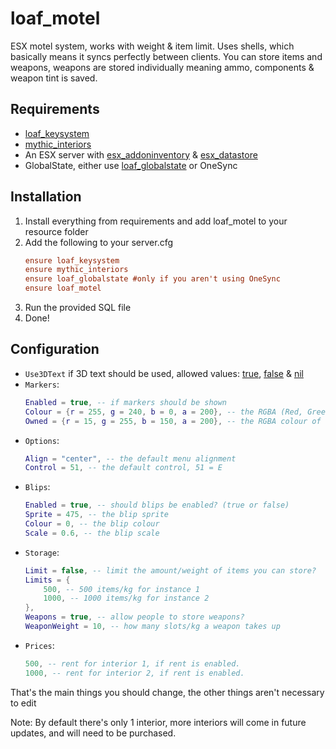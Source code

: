 # loaf_motel
ESX motel system, works with weight &amp; item limit. Uses shells, which basically means it syncs perfectly between clients. You can store items and weapons, weapons are stored individually meaning ammo, components & weapon tint is saved.

## Requirements
* [loaf_keysystem](https://github.com/loaf-scripts/loaf_keysystem)
* [mythic_interiors](https://github.com/JustAnotherModder/mythic_interiors)
* An ESX server with [esx_addoninventory](https://github.com/esx-framework/esx_addoninventory) & [esx_datastore](https://github.com/esx-framework/esx_datastore)
* GlobalState, either use [loaf_globalstate](https://github.com/loaf-scripts/loaf_globalstate) or OneSync

## Installation
1. Install everything from requirements and add loaf_motel to your resource folder
2. Add the following to your server.cfg
    ```cfg
    ensure loaf_keysystem
    ensure mythic_interiors
    ensure loaf_globalstate #only if you aren't using OneSync
    ensure loaf_motel
    ```
3. Run the provided SQL file
4. Done!

## Configuration
* `Use3DText` if 3D text should be used, allowed values: [true](https://i.gyazo.com/29dbcb68efe6ecdbfa545cc073ab5b54.png), [false](https://i.gyazo.com/63cc5e9497ac86221611f98ce496b6fa.png) & [nil](https://i.gyazo.com/1a1fa9e5210c675bf625dced112ed1aa.png)
* `Markers`: 
    ```lua
    Enabled = true, -- if markers should be shown
    Colour = {r = 255, g = 240, b = 0, a = 200}, -- the RGBA (Red, Green, Blue, Alpha) colour of markers
    Owned = {r = 15, g = 255, b = 150, a = 200}, -- the RGBA colour of the marker for owned motel room
    ```
* `Options`:
    ```lua
    Align = "center", -- the default menu alignment
    Control = 51, -- the default control, 51 = E
    ```
* `Blips`:
    ```lua
    Enabled = true, -- should blips be enabled? (true or false)
    Sprite = 475, -- the blip sprite
    Colour = 0, -- the blip colour
    Scale = 0.6, -- the blip scale
    ```
* `Storage`:
    ```lua
    Limit = false, -- limit the amount/weight of items you can store?
    Limits = {
        500, -- 500 items/kg for instance 1
        1000, -- 1000 items/kg for instance 2
    },
    Weapons = true, -- allow people to store weapons?
    WeaponWeight = 10, -- how many slots/kg a weapon takes up
    ```
* `Prices`:
    ```lua
    500, -- rent for interior 1, if rent is enabled.
    1000, -- rent for interior 2, if rent is enabled.
    ```
That's the main things you should change, the other things aren't necessary to edit

Note: By default there's only 1 interior, more interiors will come in future updates, and will need to be purchased.